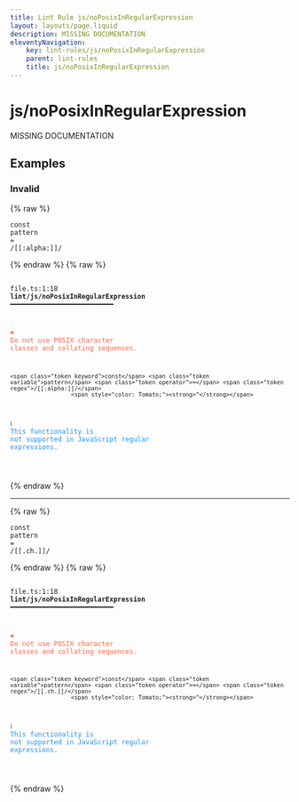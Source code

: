 ```yaml
---
title: Lint Rule js/noPosixInRegularExpression
layout: layouts/page.liquid
description: MISSING DOCUMENTATION
eleventyNavigation:
	key: lint-rules/js/noPosixInRegularExpression
	parent: lint-rules
	title: js/noPosixInRegularExpression
---
```


# js/noPosixInRegularExpression

MISSING DOCUMENTATION

<!-- EVERYTHING BELOW IS AUTOGENERATED. SEE SCRIPTS FOLDER FOR UPDATE SCRIPTS hash(79ecf942ae83b480ab44a66898f0f76c5a1db55c) -->

## Examples
### Invalid
{% raw %}<pre class="language-text"><code class="language-text"><span class="token keyword">const</span> <span class="token variable">pattern</span> <span class="token operator">=</span> <span class="token regex">/[[:alpha:]]/</span></code></pre>{% endraw %}
{% raw %}<pre class="language-text"><code class="language-text">
 <span style="text-decoration-style: dotted;">file.ts:1:18</span> <strong>lint/js/noPosixInRegularExpression</strong> ━━━━━━━━━━━━━━━━━━━━━━━━━━

  <strong><span style="color: Tomato;">✖ </span></strong><span style="color: Tomato;">Do not use POSIX character classes and collating sequences.</span>

    <span class="token keyword">const</span> <span class="token variable">pattern</span> <span class="token operator">=</span> <span class="token regex">/[[:alpha:]]/</span>
                      <span style="color: Tomato;"><strong>^</strong></span>

  <strong><span style="color: DodgerBlue;">ℹ </span></strong><span style="color: DodgerBlue;">This functionality is not supported in JavaScript regular</span>
    <span style="color: DodgerBlue;">expressions.</span>

</code></pre>{% endraw %}

---------------

{% raw %}<pre class="language-text"><code class="language-text"><span class="token keyword">const</span> <span class="token variable">pattern</span> <span class="token operator">=</span> <span class="token regex">/[[.ch.]]/</span></code></pre>{% endraw %}
{% raw %}<pre class="language-text"><code class="language-text">
 <span style="text-decoration-style: dotted;">file.ts:1:18</span> <strong>lint/js/noPosixInRegularExpression</strong> ━━━━━━━━━━━━━━━━━━━━━━━━━━

  <strong><span style="color: Tomato;">✖ </span></strong><span style="color: Tomato;">Do not use POSIX character classes and collating sequences.</span>

    <span class="token keyword">const</span> <span class="token variable">pattern</span> <span class="token operator">=</span> <span class="token regex">/[[.ch.]]/</span>
                      <span style="color: Tomato;"><strong>^</strong></span>

  <strong><span style="color: DodgerBlue;">ℹ </span></strong><span style="color: DodgerBlue;">This functionality is not supported in JavaScript regular</span>
    <span style="color: DodgerBlue;">expressions.</span>

</code></pre>{% endraw %}
